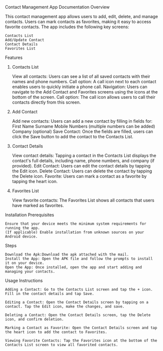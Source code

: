 Contact Management App Documentation
Overview

This contact management app allows users to add, edit, delete, and manage contacts. Users can mark contacts as favorites, making it easy to access favorite contacts. The app includes the following key screens:

    Contacts List
    Add/Update Contact
    Contact Details
    Favorites List

Features
1. Contacts List

    View all contacts: Users can see a list of all saved contacts with their names and phone numbers.
    Call option: A call icon next to each contact enables users to quickly initiate a phone call.
    Navigation: Users can navigate to the Add Contact and Favorites screens using the icons at the bottom of the screen.
    Call option: The call icon allows users to call their contacts directly from this screen.

2. Add Contact

    Add new contacts: Users can add a new contact by filling in fields for:
        First Name
        Surname
        Mobile Numbers (multiple numbers can be added)
        Company (optional)
    Save Contact: Once the fields are filled, users can click the Save button to add the contact to the Contacts List.

3. Contact Details

    View contact details: Tapping a contact in the Contacts List displays the contact's full details, including name, phone numbers, and company (if provided).
    Edit Contact: Users can edit the contact details by tapping the Edit icon.
    Delete Contact: Users can delete the contact by tapping the Delete icon.
    Favorite: Users can mark a contact as a favorite by tapping the heart icon.


4. Favorites List

    View favorite contacts: The Favorites List shows all contacts that users have marked as favorites.


Installation
Prerequisites

    Ensure that your device meets the minimum system requirements for running the app.
    (If applicable) Enable installation from unknown sources on your Android device.

Steps

    Download the Apk:Download the apk attached with the mail.
    Install the App: Open the APK file and follow the prompts to install it on your device.
    Open the App: Once installed, open the app and start adding and managing your contacts.

Usage Instructions

    Adding a Contact: Go to the Contacts List screen and tap the + icon. Fill in the contact details and tap Save.

    Editing a Contact: Open the Contact Details screen by tapping on a contact. Tap the Edit icon, make the changes, and save.

    Deleting a Contact: Open the Contact Details screen, tap the Delete icon, and confirm deletion.

    Marking a Contact as Favorite: Open the Contact Details screen and tap the heart icon to add the contact to Favorites.

    Viewing Favorite Contacts: Tap the Favorites icon at the bottom of the Contacts List screen to view all favorited contacts.



